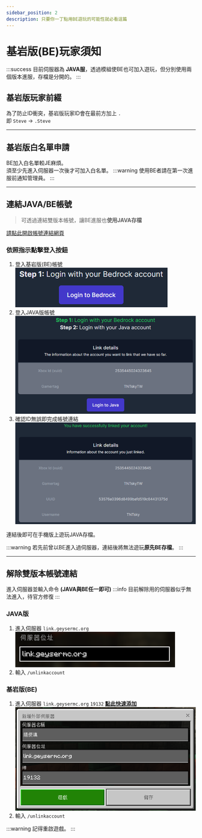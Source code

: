 ```yaml
---
sidebar_position: 2
description: 只要你一丁點用BE遊玩的可能性就必看這篇
---
```


# 基岩版(BE)玩家須知

:::success 目前伺服器為 **JAVA服**，透過模組使BE也可加入遊玩，但分別使用兩個版本進服，存檔是分開的。
:::

## 基岩版玩家前綴
為了防止ID衝突，基岩版玩家ID會在最前方加上 `.`  
即 `Steve` -> `.Steve`

---

## 基岩版白名單申請
BE加入白名單較JE麻煩。\
須至少先進入伺服器一次後才可加入白名單。
:::warning 使用BE者請在第一次進服前通知管理員。
:::

---

## 連結JAVA/BE帳號
> 可透過連結雙版本帳號，讓BE進服也**使用JAVA存檔**

[請點此開啟帳號連結網頁](https://link.geysermc.org/method/online)
### 依照指示點擊登入按鈕
1. 登入基岩版(BE)帳號  
   ![alt text](image.png)
2. 登入JAVA版帳號  
   ![alt text](image-1.png)
3. 確認ID無誤即完成帳號連結  
   ![alt text](image-2.png)

連結後即可在手機版上遊玩JAVA存檔。

:::warning 若先前曾以BE進入過伺服器，連結後將無法遊玩**原先BE存檔**。
:::

---

## 解除雙版本帳號連結
進入伺服器並輸入命令 **(JAVA與BE任一即可)**
:::info 目前解除用的伺服器似乎無法進入，待官方修復
:::

### JAVA版
1. 進入伺服器 `link.geysermc.org`  
   ![alt text](image-3.png)
2. 輸入 `/unlinkaccount` 

### 基岩版(BE)
1. 進入伺服器 `link.geysermc.org` `19132` [**點此快速添加**](minecraft://?addExternalServer=GlobalLinkServer|link.geysermc.org:19132)  
   ![alt text](image-4.png)
2. 輸入 `/unlinkaccount` 

:::warning 記得重啟遊戲。
:::
